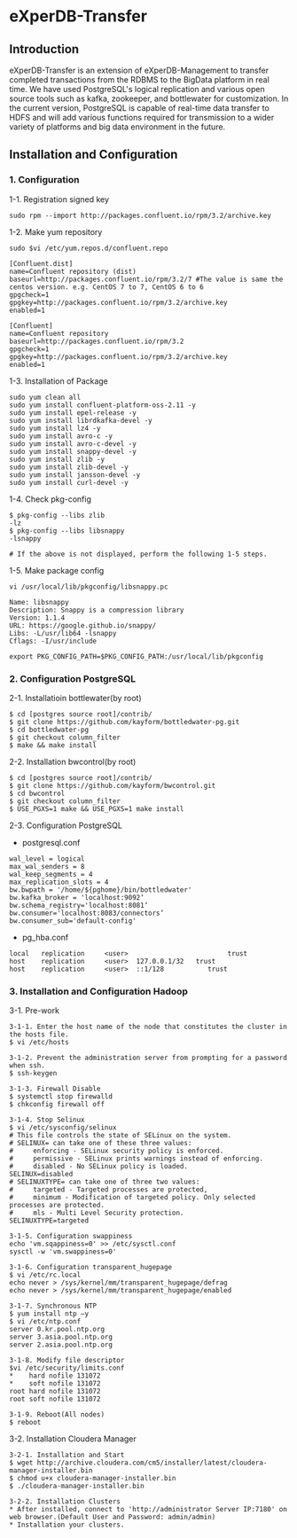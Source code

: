 # eXperDB-Transfer

## Introduction
eXperDB-Transfer is an extension of eXperDB-Management to transfer completed transactions from the RDBMS to the BigData platform in real time.
We have used PostgreSQL's logical replication and various open source tools such as kafka, zookeeper, and bottlewater for customization.
In the current version, PostgreSQL is capable of real-time data transfer to HDFS and will add various functions required for transmission to a wider variety of platforms and big data environment in the future.

## Installation and Configuration
### 1. Configuration
1-1. Registration signed key
```
sudo rpm --import http://packages.confluent.io/rpm/3.2/archive.key
```

1-2. Make yum repository
```
sudo $vi /etc/yum.repos.d/confluent.repo

[Confluent.dist]
name=Confluent repository (dist)
baseurl=http://packages.confluent.io/rpm/3.2/7 #The value is same the centos version. e.g. CentOS 7 to 7, CentOS 6 to 6
gpgcheck=1
gpgkey=http://packages.confluent.io/rpm/3.2/archive.key
enabled=1

[Confluent]
name=Confluent repository
baseurl=http://packages.confluent.io/rpm/3.2
gpgcheck=1
gpgkey=http://packages.confluent.io/rpm/3.2/archive.key
enabled=1
```

1-3. Installation of Package
```
sudo yum clean all
sudo yum install confluent-platform-oss-2.11 -y
sudo yum install epel-release -y
sudo yum install librdkafka-devel -y
sudo yum install lz4 -y
sudo yum install avro-c -y
sudo yum install avro-c-devel -y
sudo yum install snappy-devel -y
sudo yum install zlib -y
sudo yum install zlib-devel -y
sudo yum install jansson-devel -y
sudo yum install curl-devel -y
```

1-4. Check pkg-config
```
$ pkg-config --libs zlib
-lz
$ pkg-config --libs libsnappy
-lsnappy

# If the above is not displayed, perform the following 1-5 steps.
```

1-5. Make package config
```
vi /usr/local/lib/pkgconfig/libsnappy.pc

Name: libsnappy
Description: Snappy is a compression library
Version: 1.1.4
URL: https://google.github.io/snappy/
Libs: -L/usr/lib64 -lsnappy
Cflags: -I/usr/include

export PKG_CONFIG_PATH=$PKG_CONFIG_PATH:/usr/local/lib/pkgconfig
```


### 2. Configuration PostgreSQL
2-1. Installatioin bottlewater(by root)
```
$ cd [postgres source root]/contrib/
$ git clone https://github.com/kayform/bottledwater-pg.git
$ cd bottledwater-pg
$ git checkout column_filter
$ make && make install
```

2-2. Installation bwcontrol(by root)
```
$ cd [postgres source root]/contrib/
$ git clone https://github.com/kayform/bwcontrol.git
$ cd bwcontrol
$ git checkout column_filter
$ USE_PGXS=1 make && USE_PGXS=1 make install
```

2-3. Configuration PostgreSQL
- postgresql.conf
```
wal_level = logical
max_wal_senders = 8
wal_keep_segments = 4
max_replication_slots = 4
bw.bwpath = '/home/${pghome}/bin/bottledwater'
bw.kafka_broker = 'localhost:9092‘
bw.schema_registry='localhost:8081‘
bw.consumer='localhost:8083/connectors‘
bw.consumer_sub='default-config'
```
- pg_hba.conf
```
local   replication     <user>                         trust
host    replication     <user>  127.0.0.1/32   trust
host    replication     <user>  ::1/128           trust
```

### 3. Installation and Configuration Hadoop
3-1. Pre-work
```
3-1-1. Enter the host name of the node that constitutes the cluster in the hosts file.
$ vi /etc/hosts

3-1-2. Prevent the administration server from prompting for a password when ssh.
$ ssh-keygen

3-1-3. Firewall Disable
$ systemctl stop firewalld
$ chkconfig firewall off

3-1-4. Stop Selinux
$ vi /etc/sysconfig/selinux
# This file controls the state of SELinux on the system.
# SELINUX= can take one of these three values:
#     enforcing - SELinux security policy is enforced.
#     permissive - SELinux prints warnings instead of enforcing.
#     disabled - No SELinux policy is loaded.
SELINUX=disabled
# SELINUXTYPE= can take one of three two values:
#     targeted - Targeted processes are protected,
#     minimum - Modification of targeted policy. Only selected processes are protected.
#     mls - Multi Level Security protection.
SELINUXTYPE=targeted

3-1-5. Configuration swappiness
echo 'vm.sqappiness=0' >> /etc/sysctl.conf
sysctl -w 'vm.swappiness=0'

3-1-6. Configuration transparent_hugepage
$ vi /etc/rc.local
echo never > /sys/kernel/mm/transparent_hugepage/defrag
echo never > /sys/kernel/mm/transparent_hugepage/enabled

3-1-7. Synchronous NTP
$ yum install ntp –y
$ vi /etc/ntp.conf
server 0.kr.pool.ntp.org
server 3.asia.pool.ntp.org
server 2.asia.pool.ntp.org

3-1-8. Modify file descriptor
$vi /etc/security/limits.conf
*    hard nofile 131072
*    soft nofile 131072
root hard nofile 131072
root soft nofile 131072

3-1-9. Reboot(All nodes)
$ reboot
```


3-2. Installation Cloudera Manager
```
3-2-1. Installation and Start
$ wget http://archive.cloudera.com/cm5/installer/latest/cloudera-manager-installer.bin
$ chmod u+x cloudera-manager-installer.bin
$ ./cloudera-manager-installer.bin

3-2-2. Installation Clusters
* After installed, connect to 'http://administrator Server IP:7180' on web browser.(Default User and Password: admin/admin)
* Installation your clusters.
```
